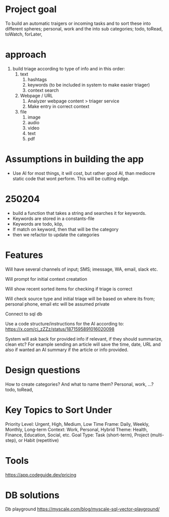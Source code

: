 # Project goal
To build an automatic traigers or incoming tasks and to sort these into different spheres; personal, work
and the into sub categories; todo, toRead, toWatch, forLater, 

# approach

1. build triage according to type of info and in this order:
    1. text
        1. hashtags
        2. keywords (to be included in system to make easier triager)
        3. context search
    1. Webpage / URL
        1. Analyzer webpage content > triager service
        2. Make entry in correct context
    2. file
        1. image
        2. audio
        3. video
        4. text
        5. pdf

# Assumptions in building the app
- Use AI for most things, it will cost, but rather good AI, than mediocre static code that wont perform. This will be cutting edge.


# 250204
- build a function that takes a string and searches it for keywords. 
- Keywords are stored in a constants-file
- Keywords are todo, köp, 
- If match on keyword, then that will be the category
- then we refactor to update the categories



# Features 

Will have several channels of input; SMS; imessage, WA, email, slack etc.

Will prompt for initial context creatation

Will show recent sorted items for checking if triage is correct

Will check source type and initial triage will be based on where its from; 
personal phone, email etc will be assumed private

Connect to sql db

Use a code structure/instructions for the AI according to: https://x.com/cj_zZZz/status/1871595891016020098

System will ask back for provided info if relevant, if they should summarize, clean etc? For example sending an article will save 
the time, date, URL and also if wanted an AI summary if the article or info provided.

# Design questions

How to create categories? And what to name them?
Personal, work, ...?
todo, toRead, 

# Key Topics to Sort Under
Priority Level: Urgent, High, Medium, Low
Time Frame: Daily, Weekly, Monthly, Long-term
Context: Work, Personal, Hybrid
Theme: Health, Finance, Education, Social, etc.
Goal Type: Task (short-term), Project (multi-step), or Habit (repetitive)

# Tools
https://app.codeguide.dev/pricing

# DB solutions
Db playground
https://myscale.com/blog/myscale-sql-vector-playground/


